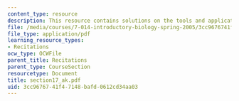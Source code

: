 ```yaml
---
content_type: resource
description: This resource contains solutions on the tools and application.
file: /media/courses/7-014-introductory-biology-spring-2005/3cc9676741f47148bafd0612cd34aa03_section17_ak.pdf
file_type: application/pdf
learning_resource_types:
- Recitations
ocw_type: OCWFile
parent_title: Recitations
parent_type: CourseSection
resourcetype: Document
title: section17_ak.pdf
uid: 3cc96767-41f4-7148-bafd-0612cd34aa03
---
```

